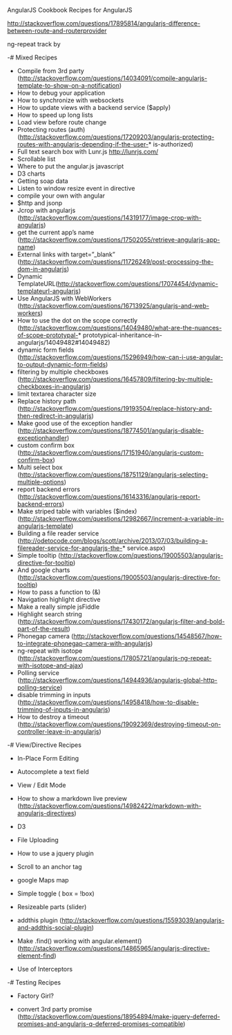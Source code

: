 AngularJS Cookbook
Recipes for AngularJS

http://stackoverflow.com/questions/17895814/angularjs-difference-between-route-and-routerprovider


ng-repeat track by


-# Mixed Recipes

* Compile from 3rd party (http://stackoverflow.com/questions/14034091/compile-angularjs-template-to-show-on-a-notification)
* How to debug your application
* How to synchronize with websockets
* How to update views with a backend service ($apply)
* How to speed up long lists
* Load view before route change
* Protecting routes (auth) (http://stackoverflow.com/questions/17209203/angularjs-protecting-routes-with-angularjs-depending-if-the-user-* is-authorized)
* Full text search box with Lunr.js http://lunrjs.com/
* Scrollable list
* Where to put the angular.js javascript
* D3 charts
* Getting soap data
* Listen to window resize event in directive
* compile your own with angular
* $http and jsonp
* Jcrop with angularjs (http://stackoverflow.com/questions/14319177/image-crop-with-angularjs)
* get the current app’s name (http://stackoverflow.com/questions/17502055/retrieve-angularjs-app-name)
* External links with target=”_blank” (http://stackoverflow.com/questions/11726249/post-processing-the-dom-in-angularjs)
* Dynamic TemplateURL(http://stackoverflow.com/questions/17074454/dynamic-templateurl-angularjs)
* Use AngularJS with WebWorkers (http://stackoverflow.com/questions/16713925/angularjs-and-web-workers)
* How to use the dot on the scope correctly (http://stackoverflow.com/questions/14049480/what-are-the-nuances-of-scope-prototypal-* prototypical-inheritance-in-angularjs/14049482#14049482)
* dynamic form fields (http://stackoverflow.com/questions/15296949/how-can-i-use-angular-to-output-dynamic-form-fields)
* filtering by multiple checkboxes (http://stackoverflow.com/questions/16457809/filtering-by-multiple-checkboxes-in-angularjs)
* limit textarea character size
* Replace history path (http://stackoverflow.com/questions/19193504/replace-history-and-then-redirect-in-angularjs)
* Make good use of the exception handler (http://stackoverflow.com/questions/18774501/angularjs-disable-exceptionhandler)
* custom confirm box (http://stackoverflow.com/questions/17151940/angularjs-custom-confirm-box)
* Multi select box (http://stackoverflow.com/questions/18751129/angularjs-selecting-multiple-options)
* report backend errors (http://stackoverflow.com/questions/16143316/angularjs-report-backend-errors)
* Make striped table with variables ($index) (http://stackoverflow.com/questions/12982667/increment-a-variable-in-angularjs-template)
* Building a file reader service (http://odetocode.com/blogs/scott/archive/2013/07/03/building-a-filereader-service-for-angularjs-the-* service.aspx)
* Simple tooltip (http://stackoverflow.com/questions/19005503/angularjs-directive-for-tooltip)
* And google charts (http://stackoverflow.com/questions/19005503/angularjs-directive-for-tooltip)
* How to pass a function to (&)
* Navigation highlight directive
* Make a really simple jsFiddle
* Highlight search string (http://stackoverflow.com/questions/17430172/angularjs-filter-and-bold-part-of-the-result)
* Phonegap camera (http://stackoverflow.com/questions/14548567/how-to-integrate-phonegap-camera-with-angularjs)
* ng-repeat with isotope (http://stackoverflow.com/questions/17805721/angularjs-ng-repeat-with-isotope-and-ajax)
* Polling service (http://stackoverflow.com/questions/14944936/angularjs-global-http-polling-service)
* disable trimming in inputs (http://stackoverflow.com/questions/14958418/how-to-disable-trimming-of-inputs-in-angularjs)
* How to destroy a timeout (http://stackoverflow.com/questions/19092369/destroying-timeout-on-controller-leave-in-angularjs)


-# View/Directive Recipes

* In-Place Form Editing
* Autocomplete a text field
* View / Edit Mode

* How to show a markdown live preview (http://stackoverflow.com/questions/14982422/markdown-with-angularjs-directives)
* D3
* File Uploading
* How to use a jquery plugin
* Scroll to an anchor tag
* google Maps map
* Simple toggle ( box = !box)
* Resizeable parts (slider)
* addthis plugin (http://stackoverflow.com/questions/15593039/angularjs-and-addthis-social-plugin)
* Make .find() working with angular.element() (http://stackoverflow.com/questions/14865965/angularjs-directive-element-find)


* Use of Interceptors

-# Testing Recipes

* Factory Girl?



* convert 3rd party promise (http://stackoverflow.com/questions/18954894/make-jquery-deferred-promises-and-angularjs-q-deferred-promises-compatible)


